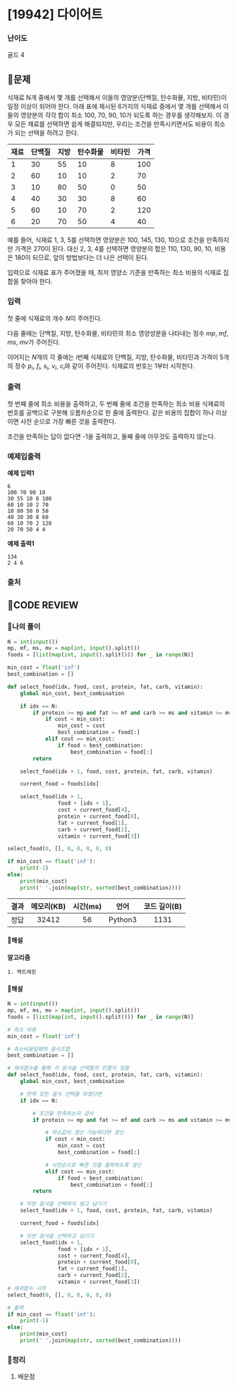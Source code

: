 # [19942] 다이어트

### **난이도**
골드 4
## **📝문제**
식재료 N개 중에서 몇 개를 선택해서 이들의 영양분(단백질, 탄수화물, 지방, 비타민)이 일정 이상이 되어야 한다. 아래 표에 제시된 6가지의 식재료 중에서 몇 개를 선택해서 이들의 영양분의 각각 합이 최소 100, 70, 90, 10가 되도록 하는 경우를 생각해보자. 이 경우 모든 재료를 선택하면 쉽게 해결되지만, 우리는 조건을 만족시키면서도 비용이 최소가 되는 선택을 하려고 한다.

재료 | 단백질 | 지방 | 탄수화물 | 비타민 | 가격
---|-----|----|------|-----|---
1 | 30 | 55 | 10 | 8 | 100
2 | 60 | 10 | 10 | 2 | 70
3 | 10 | 80 | 50 | 0 | 50
4 | 40 | 30 | 30 | 8 | 60
5 | 60 | 10 | 70 | 2 | 120
6 | 20 | 70 | 50 | 4 | 40
예를 들어, 식재료 1, 3, 5를 선택하면 영양분은 100, 145, 130, 10으로 조건을 만족하지만 가격은 270이 된다. 대신 2, 3, 4를 선택하면 영양분의 합은 110, 130, 90, 10, 비용은 180이 되므로, 앞의 방법보다는 더 나은 선택이 된다.

입력으로 식재료 표가 주어졌을 때, 최저 영양소 기준을 만족하는 최소 비용의 식재료 집합을 찾아야 한다.
### **입력**
첫 줄에 식재료의 개수 
$N$이 주어진다.

다음 줄에는 단백질, 지방, 탄수화물, 비타민의 최소 영양성분을 나타내는 정수 
$mp$, 
$mf$, 
$ms$, 
$mv$가 주어진다.

이어지는 
$N$개의 각 줄에는 
$i$번째 식재료의 단백질, 지방, 탄수화물, 비타민과 가격이 5개의 정수 
$p_i$, 
$f_i$, 
$s_i$, 
$v_i$, 
$c_i$와 같이 주어진다. 식재료의 번호는 1부터 시작한다.
### **출력**
첫 번째 줄에 최소 비용을 출력하고, 두 번째 줄에 조건을 만족하는 최소 비용 식재료의 번호를 공백으로 구분해 오름차순으로 한 줄에 출력한다. 같은 비용의 집합이 하나 이상이면 사전 순으로 가장 빠른 것을 출력한다.

조건을 만족하는 답이 없다면 -1을 출력하고, 둘째 줄에 아무것도 출력하지 않는다.
### **예제입출력**

**예제 입력1**

```
6
100 70 90 10
30 55 10 8 100
60 10 10 2 70
10 80 50 0 50
40 30 30 8 60
60 10 70 2 120
20 70 50 4 4
```

**예제 출력1**

```
134
2 4 6
```

### **출처**

## **🧐CODE REVIEW**

### **🧾나의 풀이**

```python
N = int(input())
mp, mf, ms, mv = map(int, input().split())
foods = [list(map(int, input().split())) for _ in range(N)]

min_cost = float('inf')
best_combination = []

def select_food(idx, food, cost, protein, fat, carb, vitamin):
    global min_cost, best_combination

    if idx == N:
        if protein >= mp and fat >= mf and carb >= ms and vitamin >= mv:
            if cost < min_cost:
                min_cost = cost
                best_combination = food[:]
            elif cost == min_cost:
                if food < best_combination:
                    best_combination = food[:]
        return

    select_food(idx + 1, food, cost, protein, fat, carb, vitamin)

    current_food = foods[idx]

    select_food(idx + 1,
                food + [idx + 1],
                cost + current_food[4],
                protein + current_food[0],
                fat + current_food[1],
                carb + current_food[2],
                vitamin + current_food[3])

select_food(0, [], 0, 0, 0, 0, 0)

if min_cost == float('inf'):
    print(-1)
else:
    print(min_cost)
    print(' '.join(map(str, sorted(best_combination))))
```

결과	| 메모리(KB) |	시간(ms) |	언어 |	코드 길이(B)
:----:|:-----:|:-----:|:-----:|:--------:
정답|32412|56|Python3|1131
#### **📝해설**

**알고리즘**
```
1. 백트래킹
```

#### **📝해설**

```python
N = int(input())
mp, mf, ms, mv = map(int, input().split())
foods = [list(map(int, input().split())) for _ in range(N)]

# 최소 비용
min_cost = float('inf')

# 최소비용일때의 음식조합
best_combination = []

# 재귀함수를 통해 각 음식을 선택할지 안할지 정함
def select_food(idx, food, cost, protein, fat, carb, vitamin):
    global min_cost, best_combination

    # 만약 모든 음식 선택을 마쳤다면
    if idx == N:

        # 조건을 만족하는지 검사
        if protein >= mp and fat >= mf and carb >= ms and vitamin >= mv:

            # 최소값이 갱신 가능하다면 갱신
            if cost < min_cost:
                min_cost = cost
                best_combination = food[:]

            # 사전순으로 빠른 것을 출력하도록 갱신
            elif cost == min_cost:
                if food < best_combination:
                    best_combination = food[:]
        return

    # 이번 음식을 선택하지 않고 넘기기
    select_food(idx + 1, food, cost, protein, fat, carb, vitamin)

    current_food = foods[idx]

    # 이번 음식을 선택하고 넘기기
    select_food(idx + 1,
                food + [idx + 1],
                cost + current_food[4],
                protein + current_food[0],
                fat + current_food[1],
                carb + current_food[2],
                vitamin + current_food[3])
# 재귀함수 시작
select_food(0, [], 0, 0, 0, 0, 0)

# 출력
if min_cost == float('inf'):
    print(-1)
else:
    print(min_cost)
    print(' '.join(map(str, sorted(best_combination))))
```

### **🔖정리**

1. 배운점